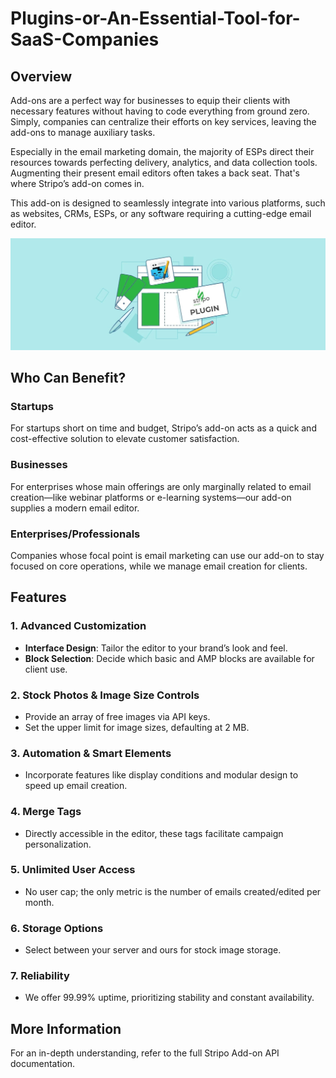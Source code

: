 # Plugins-or-An-Essential-Tool-for-SaaS-Companies

## Overview
Add-ons are a perfect way for businesses to equip their clients with necessary features without having to code everything from ground zero. Simply, companies can centralize their efforts on key services, leaving the add-ons to manage auxiliary tasks.

Especially in the email marketing domain, the majority of ESPs direct their resources towards perfecting delivery, analytics, and data collection tools. Augmenting their present email editors often takes a back seat. That's where Stripo’s add-on comes in.

This add-on is designed to seamlessly integrate into various platforms, such as websites, CRMs, ESPs, or any software requiring a cutting-edge email editor.

<img src="https://github.com/StripoEmail-blog/Plugins-or-An-Essential-Tool-for-SaaS-Companies/blob/main/Plugins%20for%20SaaS%20Companies.png" alt="Plugins for SaaS Companies" width="800">

## Who Can Benefit?

### Startups
For startups short on time and budget, Stripo’s add-on acts as a quick and cost-effective solution to elevate customer satisfaction.

### Businesses
For enterprises whose main offerings are only marginally related to email creation—like webinar platforms or e-learning systems—our add-on supplies a modern email editor.

### Enterprises/Professionals
Companies whose focal point is email marketing can use our add-on to stay focused on core operations, while we manage email creation for clients.

## Features

### 1. Advanced Customization
- **Interface Design**: Tailor the editor to your brand’s look and feel.
- **Block Selection**: Decide which basic and AMP blocks are available for client use.

### 2. Stock Photos & Image Size Controls
- Provide an array of free images via API keys.
- Set the upper limit for image sizes, defaulting at 2 MB.

### 3. Automation & Smart Elements
- Incorporate features like display conditions and modular design to speed up email creation.

### 4. Merge Tags
- Directly accessible in the editor, these tags facilitate campaign personalization.

### 5. Unlimited User Access
- No user cap; the only metric is the number of emails created/edited per month.

### 6. Storage Options
- Select between your server and ours for stock image storage.

### 7. Reliability
- We offer 99.99% uptime, prioritizing stability and constant availability.

## More Information
For an in-depth understanding, refer to the full Stripo Add-on API documentation.
